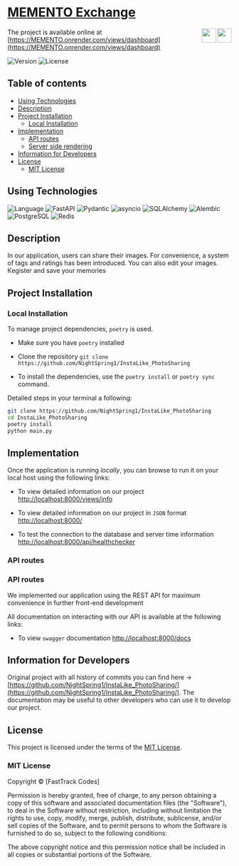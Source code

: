 # [MEMENTO Exchange](https://MEMENTO.onrender.com/) 
<span><img align="right" width="32px" src="https://cdn.jsdelivr.net/gh/devicons/devicon/icons/python/python-original.svg"/></span>
<span><img align="right" width="32px" src="https://cdn.jsdelivr.net/gh/devicons/devicon/icons/fastapi/fastapi-original.svg"/></span>

The project is available online at [https://MEMENTO.onrender.com/views/dashboard](https://MEMENTO.onrender.com/views/dashboard)





![Version](https://img.shields.io/badge/Version-1.0.0-blue.svg)
![License](https://img.shields.io/badge/License-MIT-yellow.svg)


## Table of contents

  * [Using Technologies](#using-technologies)
  * [Description](#description)
  * [Project Installation](#project-installation)
    + [Local Installation](#local-installation)
  * [Implementation](#implementation)
    + [API routes](#api-routes)
    + [Server side rendering](#server-side-rendering)
  * [Information for Developers](#information-for-developers)
  * [License](#license)
    + [MIT License](#mit-license)

## Using Technologies

![Language](https://img.shields.io/badge/Language-Python_3.10-blue.svg)
![FastAPI](https://img.shields.io/badge/FastAPI-0.103.0-blue.svg)
![Pydantic](https://img.shields.io/badge/Pydantic-2.3-blue.svg)
![asyncio](https://img.shields.io/badge/asyncio-included-blue.svg)
![SQLAlchemy](https://img.shields.io/badge/SQLAlchemy-2.0.20-blue.svg)
![Alembic](https://img.shields.io/badge/Alembic-1.7.3-blue.svg)
![PostgreSQL](https://img.shields.io/badge/Database-PostgreSQL-blue.svg)
![Redis](https://img.shields.io/badge/Database-Redis-blue.svg)

## Description

In our application, users can share their images. For convenience, a system of tags and ratings has been introduced. You can also edit your images. Кegister and save your memories

## Project Installation

### Local Installation

To manage project dependencies, `poetry` is used.

* Make sure you have `poetry` installed

* Clone the repository `git clone https://github.com/NightSpring1/InstaLike_PhotoSharing`

* To install the dependencies, use the `poetry install` or `poetry sync` command.

Detailed steps in your terminal a following:

```bash
git clone https://github.com/NightSpring1/InstaLike_PhotoSharing
cd InstaLike_PhotoSharing
poetry install
python main.py


```

## Implementation

Once the application is running *locally*, you can browse to run it on your local host using the following links:

* To view detailed information on our project [http://localhost:8000/views/info](http://localhost:8000/views/info)

* To view detailed information on our project in `JSON` format  [http://localhost:8000/](http://localhost:8000)

* To test the connection to the database and server time information [http://localhost:8000/api/healthchecker](http://localhost:8000/api/healthchecker)



### API routes

### API routes

We implemented our application using the REST API for maximum convenience in further front-end development


All documentation on interacting with our API is available at the following links:

* To view `swagger` documentation [http://localhost:8000/docs](http://localhost:8000/docs)




## Information for Developers

Original project with all history of commits you can find here -> [https://github.com/NightSpring1/InstaLike_PhotoSharing/](https://github.com/NightSpring1/InstaLike_PhotoSharing/). The documentation may be useful to other developers who
can use it to develop our project.

## License

This project is licensed under the terms of the [MIT License](LICENSE).

### MIT License

Copyright © [FastTrack Codes]

Permission is hereby granted, free of charge, to any person obtaining a copy of this software and associated documentation files (the "Software"), to deal in the Software without restriction, including without limitation the rights to use, copy, modify, merge, publish, distribute, sublicense, and/or sell copies of the Software, and to permit persons to whom the Software is furnished to do so, subject to the following conditions:

The above copyright notice and this permission notice shall be included in all copies or substantial portions of the Software.

